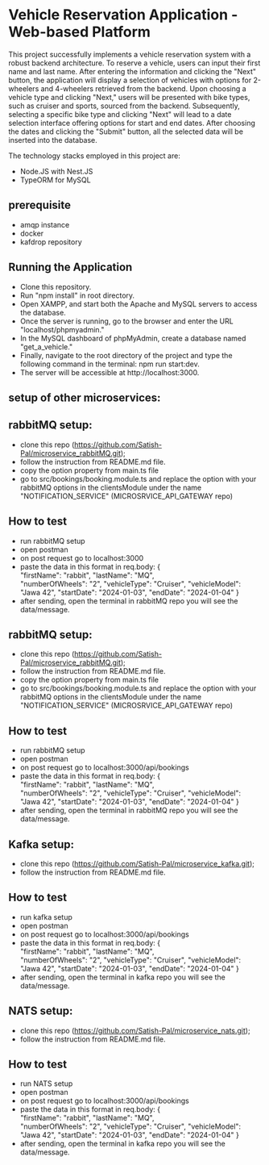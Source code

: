 # Vehicle Reservation Application - Web-based Platform

This project successfully implements a vehicle reservation system with a robust backend architecture. To reserve a vehicle, users can input their first name and last name. After entering the information and clicking the "Next" button, the application will display a selection of vehicles with options for 2-wheelers and 4-wheelers retrieved from the backend. Upon choosing a vehicle type and clicking "Next," users will be presented with bike types, such as cruiser and sports, sourced from the backend. Subsequently, selecting a specific bike type and clicking "Next" will lead to a date selection interface offering options for start and end dates. After choosing the dates and clicking the "Submit" button, all the selected data will be inserted into the database.

The technology stacks employed in this project are:

- Node.JS with Nest.JS
- TypeORM for MySQL

## prerequisite
- amqp instance
- docker
- kafdrop repository

## Running the Application

- Clone this repository.
- Run "npm install" in root directory.
- Open XAMPP, and start both the Apache and MySQL servers to access the database.
- Once the server is running, go to the browser and enter the URL "localhost/phpmyadmin."
- In the MySQL dashboard of phpMyAdmin, create a database named "get_a_vehicle."
- Finally, navigate to the root directory of the project and type the following command in the terminal: npm run start:dev.
- The server will be accessible at http://localhost:3000.


## setup of other microservices:

## rabbitMQ setup:

- clone this repo (https://github.com/Satish-Pal/microservice_rabbitMQ.git);
- follow the instruction from README.md file.
- copy the option property from main.ts file 
- go to src/bookings/booking.module.ts and replace the option with your rabbitMQ options in the clientsModule under the name "NOTIFICATION_SERVICE" (MICROSRVICE_API_GATEWAY repo)

## How to test 
-  run rabbitMQ setup
- open postman 
- on post request go to localhost:3000
- paste the data in this format in req.body:
   {     
    "firstName": "rabbit",
    "lastName": "MQ",     
    "numberOfWheels": "2",
    "vehicleType": "Cruiser",
    "vehicleModel": "Jawa 42",
    "startDate": "2024-01-03",
    "endDate": "2024-01-04"
    }
- after sending, open the terminal in rabbitMQ repo you will see the data/message.

## rabbitMQ setup:

- clone this repo (https://github.com/Satish-Pal/microservice_rabbitMQ.git);
- follow the instruction from README.md file.
- copy the option property from main.ts file 
- go to src/bookings/booking.module.ts and replace the option with your rabbitMQ options in the clientsModule under the name "NOTIFICATION_SERVICE" (MICROSRVICE_API_GATEWAY repo)

## How to test 
-  run rabbitMQ setup
- open postman 
- on post request go to localhost:3000/api/bookings
- paste the data in this format in req.body:
   {     
    "firstName": "rabbit",
    "lastName": "MQ",     
    "numberOfWheels": "2",
    "vehicleType": "Cruiser",
    "vehicleModel": "Jawa 42",
    "startDate": "2024-01-03",
    "endDate": "2024-01-04"
    }
- after sending, open the terminal in rabbitMQ repo you will see the data/message.

## Kafka setup:

- clone this repo (https://github.com/Satish-Pal/microservice_kafka.git);
- follow the instruction from README.md file.

## How to test 
-  run kafka setup
- open postman 
- on post request go to localhost:3000/api/bookings
- paste the data in this format in req.body:
   {     
    "firstName": "rabbit",
    "lastName": "MQ",     
    "numberOfWheels": "2",
    "vehicleType": "Cruiser",
    "vehicleModel": "Jawa 42",
    "startDate": "2024-01-03",
    "endDate": "2024-01-04"
    }
- after sending, open the terminal in kafka repo you will see the data/message.


## NATS setup:

- clone this repo (https://github.com/Satish-Pal/microservice_nats.git);
- follow the instruction from README.md file.

## How to test 
-  run NATS setup
- open postman 
- on post request go to localhost:3000/api/bookings
- paste the data in this format in req.body:
   {     
    "firstName": "rabbit",
    "lastName": "MQ",     
    "numberOfWheels": "2",
    "vehicleType": "Cruiser",
    "vehicleModel": "Jawa 42",
    "startDate": "2024-01-03",
    "endDate": "2024-01-04"
    }
- after sending, open the terminal in kafka repo you will see the data/message.
